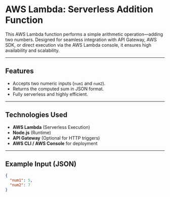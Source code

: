 # AWS Lambda: Serverless Addition Function  

This AWS Lambda function performs a simple arithmetic operation—adding two numbers. Designed for seamless integration with API Gateway, AWS SDK, or direct execution via the AWS Lambda console, it ensures high availability and scalability.  

---

## Features  
- Accepts two numeric inputs (`num1` and `num2`).  
- Returns the computed sum in JSON format.  
- Fully serverless and highly efficient.  

---

## Technologies Used  
- **AWS Lambda** (Serverless Execution)  
- **Node.js** (Runtime)  
- **API Gateway** (Optional for HTTP triggers)  
- **AWS CLI / AWS Console** for deployment  

---

## Example Input (JSON)  

```json
{
  "num1": 5,
  "num2": 7
}
